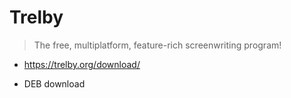 # Trelby

> The free, multiplatform, feature-rich screenwriting program!

- https://trelby.org/download/

- DEB download
